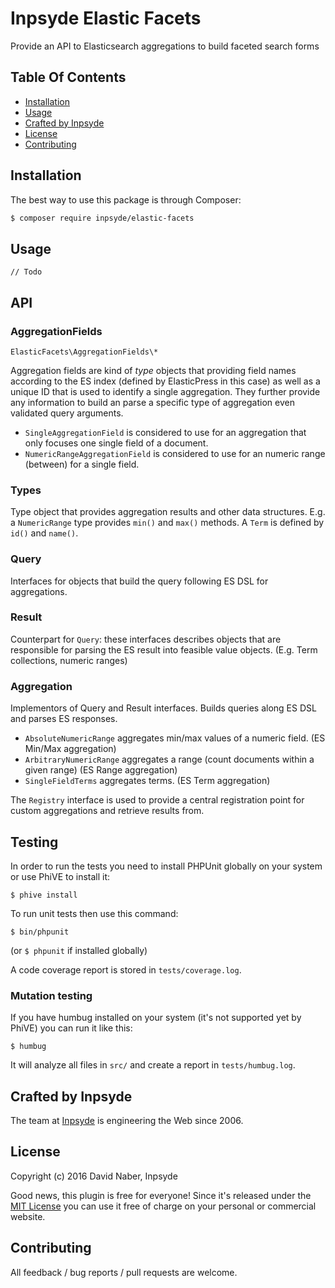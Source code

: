 # Inpsyde Elastic Facets

Provide an API to Elasticsearch aggregations to build faceted search forms

## Table Of Contents

* [Installation](#installation)
* [Usage](#usage)
* [Crafted by Inpsyde](#crafted-by-inpsyde)
* [License](#license)
* [Contributing](#contributing)

## Installation

The best way to use this package is through Composer:

```BASH
$ composer require inpsyde/elastic-facets
```

## Usage

`// Todo`

## API

### AggregationFields

`ElasticFacets\AggregationFields\*`

Aggregation fields are kind of _type_ objects that providing field names according to the ES index (defined by ElasticPress in this case) as well as a unique ID that is used to identify a single aggregation. They further provide any information to build an parse a specific type of aggregation even validated query arguments.

 * `SingleAggregationField` is considered to use for an aggregation that only focuses one single field of a document.
 * `NumericRangeAggregationField` is considered to use for an numeric range (between) for a single field.

### Types

Type object that provides aggregation results and other data structures. E.g. a `NumericRange` type provides `min()` and `max()` methods. A `Term` is defined by `id()` and `name()`.

### Query

Interfaces for objects that build the query following ES DSL for aggregations.

### Result

Counterpart for `Query`: these interfaces describes objects that are responsible for parsing the ES result into feasible value objects. (E.g. Term collections, numeric ranges)
 
### Aggregation
 
Implementors of Query and Result interfaces. Builds queries along ES DSL and parses ES responses.

 * `AbsoluteNumericRange` aggregates min/max values of a numeric field. (ES Min/Max aggregation)
 * `ArbitraryNumericRange` aggregates a range (count documents within a given range) (ES Range aggregation)
 * `SingleFieldTerms` aggregates terms. (ES Term aggregation)

The `Registry` interface is used to provide a central registration point for custom aggregations and retrieve results from.

## Testing
In order to run the tests you need to install PHPUnit globally on your system or use PhiVE to install it:

```
$ phive install
```
To run unit tests then use this command:
```
$ bin/phpunit 
```
(or `$ phpunit` if installed globally)

A code coverage report is stored in `tests/coverage.log`.

### Mutation testing

If you have humbug installed on your system (it's not supported yet by PhiVE) you can run it like this:

```
$ humbug
```
It will analyze all files in `src/` and create a report in `tests/humbug.log`.


## Crafted by Inpsyde

The team at [Inpsyde](http://inpsyde.com) is engineering the Web since 2006.

## License

Copyright (c) 2016 David Naber, Inpsyde

Good news, this plugin is free for everyone! Since it's released under the [MIT License](LICENSE) you can use it free of charge on your personal or commercial website.

## Contributing

All feedback / bug reports / pull requests are welcome.